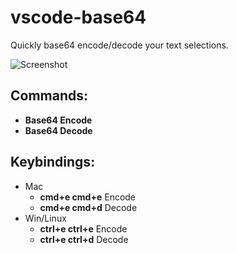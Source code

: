 # vscode-base64
Quickly base64 encode/decode your text selections.

![Screenshot](https://www.dropbox.com/s/3ep3o6a3vkb5gco/vscode-base64.gif?raw=1)

## Commands:

* **Base64 Encode** 
* **Base64 Decode**

## Keybindings:

* Mac
    * **cmd+e cmd+e** Encode
    * **cmd+e cmd+d** Decode
* Win/Linux
    * **ctrl+e ctrl+e** Encode
    * **ctrl+e ctrl+d** Decode
